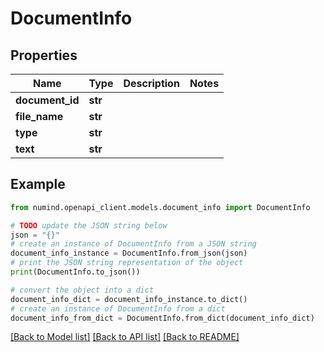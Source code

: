 # DocumentInfo


## Properties

Name | Type | Description | Notes
------------ | ------------- | ------------- | -------------
**document_id** | **str** |  | 
**file_name** | **str** |  | 
**type** | **str** |  | 
**text** | **str** |  | 

## Example

```python
from numind.openapi_client.models.document_info import DocumentInfo

# TODO update the JSON string below
json = "{}"
# create an instance of DocumentInfo from a JSON string
document_info_instance = DocumentInfo.from_json(json)
# print the JSON string representation of the object
print(DocumentInfo.to_json())

# convert the object into a dict
document_info_dict = document_info_instance.to_dict()
# create an instance of DocumentInfo from a dict
document_info_from_dict = DocumentInfo.from_dict(document_info_dict)
```
[[Back to Model list]](../README.md#documentation-for-models) [[Back to API list]](../README.md#documentation-for-api-endpoints) [[Back to README]](../README.md)


